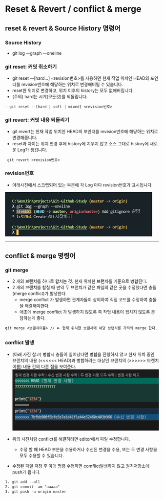 # Reset & Revert / conflict & merge

## reset & revert & Source History 명령어

### Source History

- git log --graph --oneline

### git reset: 커밋 취소하기

- git reset --[hard...] <revision번호>를 사용하면 현재 작업 위치인 HEAD의 포인터를 revision번호에 해당하는 위치로 변경해버릴 수 있습니다.
- reset한 위치로 변경하고, 위치 이후의 history는 모두 없애버립니다.
- (주의) hard는 시계(모든것)를 되돌립니다.

```
- git reset --[hard | soft | mixed] <revision번호>
```

### git revert: 커밋 내용 되돌리기

- git revert는 현재 작업 위치인 HEAD의 포인터를 revision번호에 해당하는 위치로 변경해줍니다.
- reset과 차이는 위치 변경 후에 history에 지우지 않고 소스 그대로 history에 새로운 Log가 생깁니다.

```
 git revert <revision번호>
```

### revision번호

- 아래사진에서 스크랩되어 있는 부분에 각 Log 마다 revision번호가 표시됩니다.

![](../img/revision.PNG)

---

## conflict & merge 명령어

### git merge

- 2 개의 브랜치를 하나로 합치는 것. 현재 위치한 브랜치를 기준으로 병합된다.
- 2 개의 브랜치를 합칠 때 만약 두 브랜치가 같은 파일의 같은 곳을 수정했다면 충돌(merge conflict)가 발생한다.
  - merge conflict 가 발생하면 관계자들이 상의하여 직접 코드를 수정하여 충돌을 해결해야한다.
  - 애초에 merge conflict 가 발생하지 않도록 즉 작업 내용이 겹치지 않도록 분담하는게 좋다.

```
git merge <브랜치이름> // ⏩ 현재 위치한 브랜치에 해당 브랜치를 가져와 merge 한다.
```

### conflict 발생

- (아래 사진 참고) 병합시 충돌이 일어났다면 병합을 진행하지 않고 현재 위치 중인 브랜치의 내용 (<<<<<< HEAD)과 병합하려는 대상인 브랜치의 (>>>>>> 브랜치이름) 내용 간의 다른 점을 보여준다.
  ![conflict](../img/conflict.PNG)

- 위의 사진처럼 conflict를 해결하려면 editor에서 파일 수정합니다.

  - 수정 할 때 HEAD 부분을 수용하거나 수신된 변경을 수용, 또는 두 변경 사항을 모두 수용할 수 있습니다.

- 수정된 파일 저장 후 아래 명령 수행하면 comflict발생하지 않고 원격저장소에 push가 됩니다.

```
1. git add --all
2. git commit -am "aaaaa"
3. git push -u origin master
```
